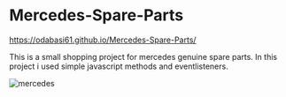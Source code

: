 # Mercedes-Spare-Parts

https://odabasi61.github.io/Mercedes-Spare-Parts/

This is a small shopping project for mercedes genuine spare parts. In this project i used simple javascript methods and eventlisteners.

![mercedes](https://user-images.githubusercontent.com/114237174/215218887-2652bf0d-67b7-474b-b562-741982e5ec53.png)
